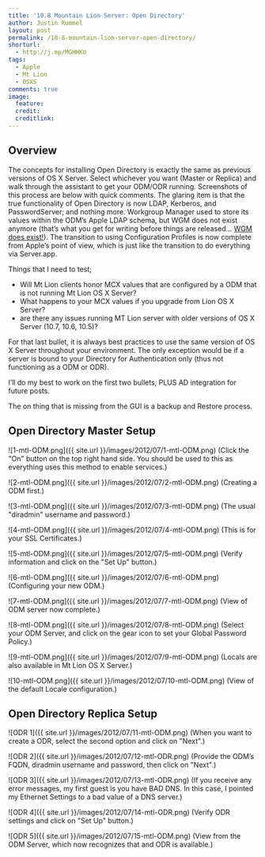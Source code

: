 ```yaml
---
title: '10.8 Mountain Lion Server: Open Directory'
author: Justin Rummel
layout: post
permalink: /10-8-mountain-lion-server-open-directory/
shorturl:
  - http://j.mp/MGHHKU
tags:
  - Apple
  - Mt Lion
  - OSXS
comments: true
image:
  feature:
  credit:
  creditlink:
---
```

Overview
---
The concepts for installing Open Directory is exactly the same as previous versions of OS X Server. Select whichever you want (Master or Replica) and walk through the assistant to get your ODM/ODR running. Screenshots of this process are below with quick comments. The glaring item is that the true functionality of Open Directory is now LDAP, Kerberos, and PasswordServer; and nothing more. Workgroup Manager used to store its values within the ODM’s Apple LDAP schema, but WGM does not exist anymore (that’s what you get for writing before things are released... [WGM does exist!][DL1567]). The transition to using Configuration Profiles is now complete from Apple’s point of view, which is just like the transition to do everything via Server.app.

[DL1567]: http://support.apple.com/kb/DL1567

Things that I need to test;

*   Will Mt Lion clients honor MCX values that are configured by a ODM that is not running Mt Lion OS X Server?
*   What happens to your MCX values if you upgrade from Lion OS X Server?
*   are there any issues running MT Lion server with older versions of OS X Server (10.7, 10.6, 10.5)?

For that last bullet, it is always best practices to use the same version of OS X Server throughout your environment. The only exception would be if a server is bound to your Directory for Authentication only (thus not functioning as a ODM or ODR).

I’ll do my best to work on the first two bullets, PLUS AD integration for future posts.

The on thing that is missing from the GUI is a backup and Restore process. 

Open Directory Master Setup
---
![1-mtl-ODM.png]({{ site.url }}/images/2012/07/1-mtl-ODM.png)
(Click the "On" button on the top right hand side. You should be used to this as everything uses this method to enable services.)

![2-mtl-ODM.png]({{ site.url }}/images/2012/07/2-mtl-ODM.png)
(Creating a ODM first.)

![3-mtl-ODM.png]({{ site.url }}/images/2012/07/3-mtl-ODM.png)
(The usual "diradmin" username and password.)

![4-mtl-ODM.png]({{ site.url }}/images/2012/07/4-mtl-ODM.png)
(This is for your SSL Certificates.)

![5-mtl-ODM.png]({{ site.url }}/images/2012/07/5-mtl-ODM.png)
(Verify information and click on the "Set Up" button.)

![6-mtl-ODM.png]({{ site.url }}/images/2012/07/6-mtl-ODM.png)
(Configuring your new ODM.)

![7-mtl-ODM.png]({{ site.url }}/images/2012/07/7-mtl-ODM.png)
(View of ODM server now complete.)

![8-mtl-ODM.png]({{ site.url }}/images/2012/07/8-mtl-ODM.png)
(Select your ODM Server, and click on the gear icon to set your Global Password Policy.)

![9-mtl-ODM.png]({{ site.url }}/images/2012/07/9-mtl-ODM.png)
(Locals are also available in Mt Lion OS X Server.)

![10-mtl-ODM.png]({{ site.url }}/images/2012/07/10-mtl-ODM.png)
(View of the default Locale configuration.)

Open Directory Replica Setup
---
![ODR 1]({{ site.url }}/images/2012/07/11-mtl-ODM.png)
(When you want to create a ODR, select the second option and click on "Next".)

![ODR 2]({{ site.url }}/images/2012/07/12-mtl-ODR.png)
(Provide the ODM’s FQDN, diradmin username and password, then click on "Next".)

![ODR 3]({{ site.url }}/images/2012/07/13-mtl-ODR.png)
(If you receive any error messages, my first guest is you have BAD DNS. In this case, I pointed my Ethernet Settings to a bad value of a DNS server.)

![ODR 4]({{ site.url }}/images/2012/07/14-mtl-ODR.png)
(Verify ODR settings and click on "Set Up" button.)

![ODR 5]({{ site.url }}/images/2012/07/15-mtl-ODM.png)
(View from the ODM Server, which now recognizes that and ODR is available.)
